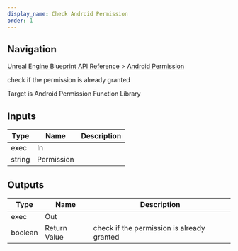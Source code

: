 ```yaml
---
display_name: Check Android Permission
order: 1
---
```

## Navigation

[Unreal Engine Blueprint API Reference](https://dev.epicgames.com/documentation/en-us/unreal-engine/BlueprintAPI) > [Android Permission](https://dev.epicgames.com/documentation/en-us/unreal-engine/BlueprintAPI/AndroidPermission)

check if the permission is already granted

Target is Android Permission Function Library

## Inputs

| Type | Name | Description |
| --- | --- | --- |
| exec | In |  |
| string | Permission |  |

## Outputs

| Type | Name | Description |
| --- | --- | --- |
| exec | Out |  |
| boolean | Return Value | check if the permission is already granted |
